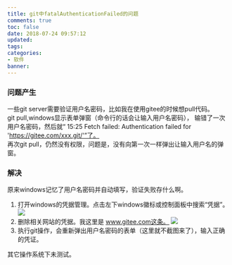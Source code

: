 ```yaml
---
title: git中fatalAuthenticationFailed的问题
comments: true
toc: false
date: 2018-07-24 09:57:12
updated:
tags:
categories:
- 软件
banner:
---
```

### 问题产生
一些git server需要验证用户名密码，比如我在使用gitee的时候想pull代码。  
git pull,windows显示表单弹窗（命令行的话会让输入用户名密码）， 输错了一次用户名密码，然后就“ 15:25	Fetch failed: Authentication failed for 'https://gitee.com/xxx.git/'”了。  
再次git pull，仍然没有权限，问题是，没有向第一次一样弹出让输入用户名的弹窗。

### 解决
原来windows记忆了用户名密码并自动填写，验证失败存什么啊。
1. 打开windows的凭据管理。点击左下windows徽标或控制面板中搜索“凭据”。
![](1.png)
2. 删除相关网站的凭据。我这里是 www.gitee.com这条。
![](1.png)
3. 执行git操作，会重新弹出用户名密码的表单（这里就不截图来了），输入正确的凭证。

其它操作系统下未测试。